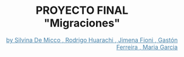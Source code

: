 <h1 align="center"> PROYECTO FINAL <br> "Migraciones"</h1>
<div style="text-align: right; color: #4682A9; font-size: 1.1em; ">
  <a href="https://www.linkedin.com/in/silvina-de-micco/" style="color: #4682A9;">
    by Silvina De Micco
  </a>
  <a href="https://www.linkedin.com/in/rodrigohuarachi/" style="color: #4682A9;">
    , Rodrigo Huarachi
  </a>
  <a href="https://www.linkedin.com/in/jimena-fioni/" style="color: #4682A9;">
    , Jimena Fioni
  </a>
  <a href="https://www.linkedin.com/in/gferreira1205/" style="color: #4682A9;">
    , Gastón Ferreira
  </a>
  <a href="https://www.linkedin.com/in/mariagarciarubio/" style="color: #4682A9;">
    , Maria Garcia
  </a>
</div>